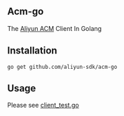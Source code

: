 ## Acm-go
The [Aliyun ACM](https://www.aliyun.com/product/acm) Client In Golang

## Installation
`go get github.com/aliyun-sdk/acm-go`

## Usage

Please see [client_test.go](./client_test.go)